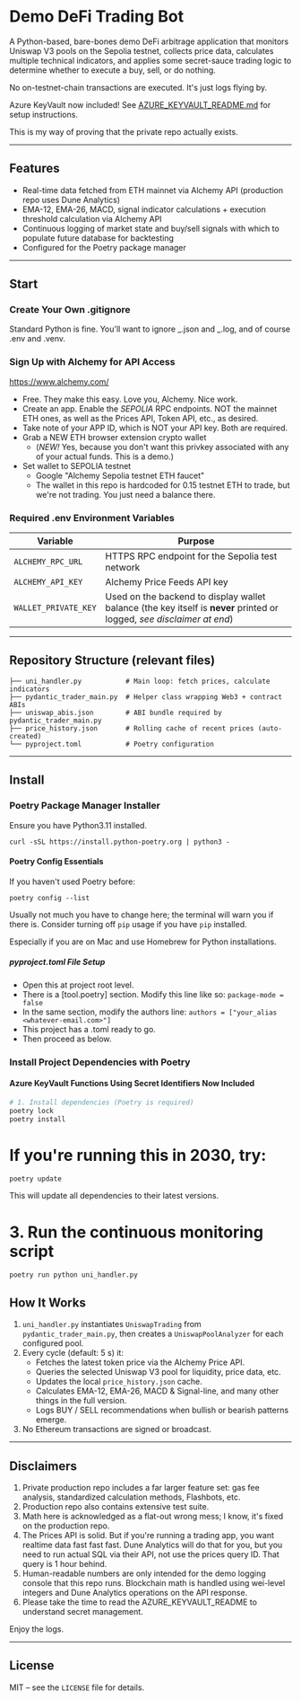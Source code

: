 # Demo DeFi Trading Bot

A Python-based, bare-bones demo DeFi arbitrage application that monitors Uniswap
V3 pools on the Sepolia testnet, collects price data, calculates multiple
technical indicators, and applies some secret-sauce trading logic to determine
whether to execute a buy, sell, or do nothing.

No on-testnet-chain transactions are executed. It's just logs flying by.

Azure KeyVault now included! See
[AZURE_KEYVAULT_README.md](AZURE_KEYVAULT_README.md) for setup instructions.

This is my way of proving that the private repo actually exists.

---

## Features

- Real-time data fetched from ETH mainnet via Alchemy API (production repo uses Dune Analytics)
- EMA-12, EMA-26, MACD, signal indicator calculations + execution threshold
  calculation via Alchemy API
- Continuous logging of market state and buy/sell signals with which to populate
  future database for backtesting
- Configured for the Poetry package manager

---

## Start

### Create Your Own .gitignore

Standard Python is fine. You'll want to ignore _.json and _.log, and of course
.env and .venv.

### Sign Up with Alchemy for API Access

https://www.alchemy.com/

- Free. They make this easy. Love you, Alchemy. Nice work.
- Create an app. Enable the _SEPOLIA_ RPC endpoints. NOT the
  mainnet ETH ones, as well as the Prices API, Token API, etc., as desired.
- Take note of your APP ID, which is NOT your API key. Both are required.
- Grab a NEW ETH browser extension crypto wallet
  - (_NEW!_ Yes, because you don't want this privkey associated with any of your actual funds. This is a demo.)
- Set wallet to SEPOLIA testnet
  - Google "Alchemy Sepolia testnet ETH faucet"
  - The wallet in this repo is hardcoded for 0.15 testnet ETH to trade, but we're not trading. You just need a balance there. 

### Required .env Environment Variables

| Variable             | Purpose                                                                                                                |
| -------------------- | ---------------------------------------------------------------------------------------------------------------------- |
| `ALCHEMY_RPC_URL`    | HTTPS RPC endpoint for the Sepolia test network                                                                        |
| `ALCHEMY_API_KEY`    | Alchemy Price Feeds API key                                                                                            |
| `WALLET_PRIVATE_KEY` | Used on the backend to display wallet balance (the key itself is **never** printed or logged, _see disclaimer at end_) |

---

## Repository Structure (relevant files)

```
├── uni_handler.py           # Main loop: fetch prices, calculate indicators
├── pydantic_trader_main.py  # Helper class wrapping Web3 + contract ABIs
├── uniswap_abis.json        # ABI bundle required by pydantic_trader_main.py
├── price_history.json       # Rolling cache of recent prices (auto-created)
└── pyproject.toml           # Poetry configuration
```

---

## Install

### Poetry Package Manager Installer

Ensure you have Python3.11 installed. 

`curl -sSL https://install.python-poetry.org | python3 -`

#### Poetry Config Essentials

If you haven't used Poetry before:

`poetry config --list `

Usually not much you have to change here; the terminal will warn you if there
is. Consider turning off `pip` usage if you have `pip` installed.

Especially if you are on Mac and use Homebrew for Python installations.

##### pyproject.toml File Setup

- Open this at project root level.
- There is a [tool.poetry] section. Modify this line like so:
  `package-mode = false`
- In the same section, modify the authors line:
  `authors = ["your_alias <whatever-email.com>"]`
- This project has a .toml ready to go. 
- Then proceed as below.

### Install Project Dependencies with Poetry

#### Azure KeyVault Functions Using Secret Identifiers Now Included

```bash
# 1. Install dependencies (Poetry is required)
poetry lock
poetry install
```

# If you're running this in 2030, try:

```poetry update```

This will update all dependencies to their latest versions.

# 3. Run the continuous monitoring script

```
poetry run python uni_handler.py
```

## How It Works

1. `uni_handler.py` instantiates `UniswapTrading` from
   `pydantic_trader_main.py`, then creates a `UniswapPoolAnalyzer` for each
   configured pool.
2. Every cycle (default: 5 s) it:
   - Fetches the latest token price via the Alchemy Price API.
   - Queries the selected Uniswap V3 pool for liquidity, price data, etc.
   - Updates the local `price_history.json` cache.
   - Calculates EMA-12, EMA-26, MACD & Signal-line, and many other things in the
     full version.
   - Logs BUY / SELL recommendations when bullish or bearish patterns emerge.
3. No Ethereum transactions are signed or broadcast.

---

## Disclaimers

1. Private production repo includes a far larger feature set: gas fee analysis,
   standardized calculation methods, Flashbots, etc.
2. Production repo also contains extensive test suite.
3. Math here is acknowledged as a flat-out wrong mess; I know, it's fixed on the
   production repo.
4. The Prices API is solid. But if you're running a trading app, you want
   realtime data fast fast fast. Dune Analytics will do that for you, but you
   need to run actual SQL via their API, not use the prices query ID. That query is 1
   hour behind.
5. Human-readable numbers are only intended for the demo logging console that
   this repo runs. Blockchain math is handled using wei-level integers and Dune Analytics operations on the API response. 
6. Please take the time to read the AZURE_KEYVAULT_README to understand secret
   management.

Enjoy the logs.

---

## License

MIT – see the `LICENSE` file for details.
